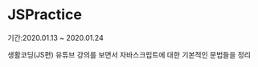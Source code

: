 # JSPractice

<basic>
  
기간:2020.01.13 ~ 2020.01.24
  
생활코딩(JS편) 유튜브 강의를 보면서 자바스크립트에 대한 기본적인 문법들을 정리
